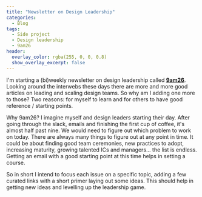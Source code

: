 ```yaml
---
title: "Newsletter on Design Leadership"
categories:
  - Blog
tags:
  - Side project
  - Design leadership
  - 9am26
header:
  overlay_color: rgba(255, 0, 0, 0.8)
  show_overlay_excerpt: false
---
```


I'm starting a (bi)weekly newsletter on design leadership called **[9am26](https://polgarp.com/categories/newsletter/)**. Looking around the interwebs these days there are more and more good articles on leading and scaling design teams. So why am I adding one more to those? Two reasons: for myself to learn and for others to have good reference / starting points.

Why 9am26? I imagine myself and design leaders starting their day. After going through the slack, emails and finishing the first cup of coffee, it's almost half past nine. We would need to figure out which problem to work on today. There are always many things to figure out at any point in time. It could be about finding good team ceremonies, new practices to adopt, increasing maturity, growing talented ICs and managers... the list is endless. Getting an email with a good starting point at this time helps in setting a course.

So in short I intend to focus each issue on a specific topic, adding a few curated links with a short primer laying out some ideas. This should help in getting new ideas and levelling up the leadership game. 
